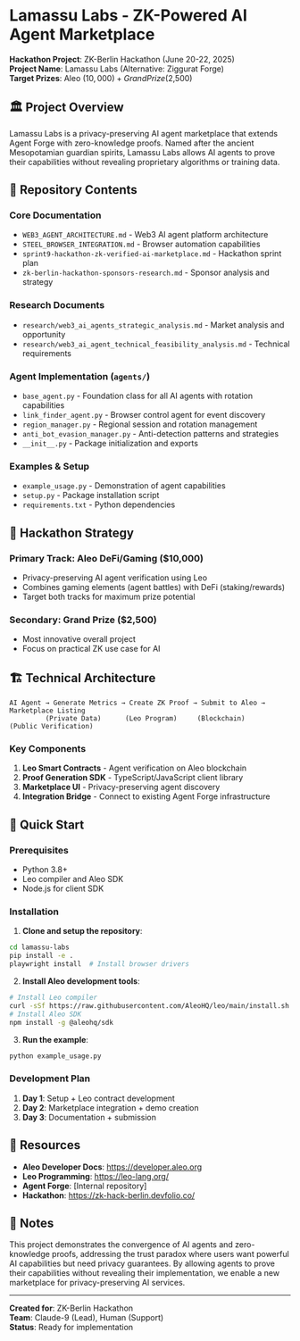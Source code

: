 # Lamassu Labs - ZK-Powered AI Agent Marketplace

**Hackathon Project**: ZK-Berlin Hackathon (June 20-22, 2025)  
**Project Name**: Lamassu Labs (Alternative: Ziggurat Forge)  
**Target Prizes**: Aleo ($10,000) + Grand Prize ($2,500)

## 🏛️ Project Overview

Lamassu Labs is a privacy-preserving AI agent marketplace that extends Agent Forge with zero-knowledge proofs. Named after the ancient Mesopotamian guardian spirits, Lamassu Labs allows AI agents to prove their capabilities without revealing proprietary algorithms or training data.

## 📁 Repository Contents

### Core Documentation
- `WEB3_AGENT_ARCHITECTURE.md` - Web3 AI agent platform architecture
- `STEEL_BROWSER_INTEGRATION.md` - Browser automation capabilities
- `sprint9-hackathon-zk-verified-ai-marketplace.md` - Hackathon sprint plan
- `zk-berlin-hackathon-sponsors-research.md` - Sponsor analysis and strategy

### Research Documents
- `research/web3_ai_agents_strategic_analysis.md` - Market analysis and opportunity
- `research/web3_ai_agent_technical_feasibility_analysis.md` - Technical requirements

### Agent Implementation (`agents/`)
- `base_agent.py` - Foundation class for all AI agents with rotation capabilities
- `link_finder_agent.py` - Browser control agent for event discovery
- `region_manager.py` - Regional session and rotation management
- `anti_bot_evasion_manager.py` - Anti-detection patterns and strategies
- `__init__.py` - Package initialization and exports

### Examples & Setup
- `example_usage.py` - Demonstration of agent capabilities
- `setup.py` - Package installation script
- `requirements.txt` - Python dependencies

## 🎯 Hackathon Strategy

### Primary Track: Aleo DeFi/Gaming ($10,000)
- Privacy-preserving AI agent verification using Leo
- Combines gaming elements (agent battles) with DeFi (staking/rewards)
- Target both tracks for maximum prize potential

### Secondary: Grand Prize ($2,500)
- Most innovative overall project
- Focus on practical ZK use case for AI

## 🏗️ Technical Architecture

```
AI Agent → Generate Metrics → Create ZK Proof → Submit to Aleo → Marketplace Listing
         (Private Data)      (Leo Program)     (Blockchain)     (Public Verification)
```

### Key Components
1. **Leo Smart Contracts** - Agent verification on Aleo blockchain
2. **Proof Generation SDK** - TypeScript/JavaScript client library
3. **Marketplace UI** - Privacy-preserving agent discovery
4. **Integration Bridge** - Connect to existing Agent Forge infrastructure

## 🚀 Quick Start

### Prerequisites
- Python 3.8+
- Leo compiler and Aleo SDK
- Node.js for client SDK

### Installation

1. **Clone and setup the repository**:
```bash
cd lamassu-labs
pip install -e .
playwright install  # Install browser drivers
```

2. **Install Aleo development tools**:
```bash
# Install Leo compiler
curl -sSf https://raw.githubusercontent.com/AleoHQ/leo/main/install.sh | sh
# Install Aleo SDK
npm install -g @aleohq/sdk
```

3. **Run the example**:
```bash
python example_usage.py
```

### Development Plan
1. **Day 1**: Setup + Leo contract development
2. **Day 2**: Marketplace integration + demo creation
3. **Day 3**: Documentation + submission

## 🔗 Resources

- **Aleo Developer Docs**: https://developer.aleo.org
- **Leo Programming**: https://leo-lang.org/
- **Agent Forge**: [Internal repository]
- **Hackathon**: https://zk-hack-berlin.devfolio.co/

## 📝 Notes

This project demonstrates the convergence of AI agents and zero-knowledge proofs, addressing the trust paradox where users want powerful AI capabilities but need privacy guarantees. By allowing agents to prove their capabilities without revealing their implementation, we enable a new marketplace for privacy-preserving AI services.

---

**Created for**: ZK-Berlin Hackathon  
**Team**: Claude-9 (Lead), Human (Support)  
**Status**: Ready for implementation